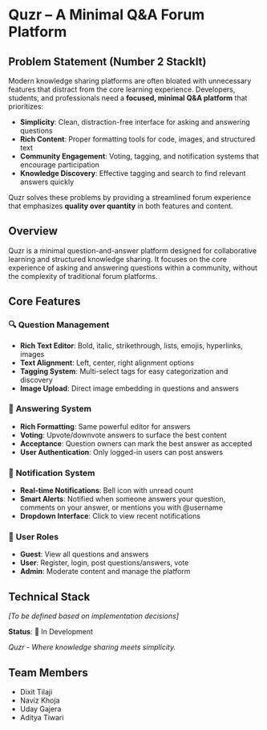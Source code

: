 # Quzr – A Minimal Q&A Forum Platform

## Problem Statement (Number 2 StackIt)

Modern knowledge sharing platforms are often bloated with unnecessary features that distract from the core learning experience. Developers, students, and professionals need a **focused, minimal Q&A platform** that prioritizes:

- **Simplicity**: Clean, distraction-free interface for asking and answering questions
- **Rich Content**: Proper formatting tools for code, images, and structured text
- **Community Engagement**: Voting, tagging, and notification systems that encourage participation
- **Knowledge Discovery**: Effective tagging and search to find relevant answers quickly

Quzr solves these problems by providing a streamlined forum experience that emphasizes **quality over quantity** in both features and content.

## Overview

Quzr is a minimal question-and-answer platform designed for collaborative learning and structured knowledge sharing. It focuses on the core experience of asking and answering questions within a community, without the complexity of traditional forum platforms.

## Core Features

### 🔍 **Question Management**

- **Rich Text Editor**: Bold, italic, strikethrough, lists, emojis, hyperlinks, images
- **Text Alignment**: Left, center, right alignment options
- **Tagging System**: Multi-select tags for easy categorization and discovery
- **Image Upload**: Direct image embedding in questions and answers

### 💬 **Answering System**

- **Rich Formatting**: Same powerful editor for answers
- **Voting**: Upvote/downvote answers to surface the best content
- **Acceptance**: Question owners can mark the best answer as accepted
- **User Authentication**: Only logged-in users can post answers

### 🔔 **Notification System**

- **Real-time Notifications**: Bell icon with unread count
- **Smart Alerts**: Notified when someone answers your question, comments on your answer, or mentions you with @username
- **Dropdown Interface**: Click to view recent notifications

### 👥 **User Roles**

- **Guest**: View all questions and answers
- **User**: Register, login, post questions/answers, vote
- **Admin**: Moderate content and manage the platform

## Technical Stack

*[To be defined based on implementation decisions]*

**Status**: 🚧 In Development

*Quzr - Where knowledge sharing meets simplicity.*

## **Team Members**

- Dixit Tilaji
- Naviz Khoja
- Uday Gajera
- Aditya Tiwari